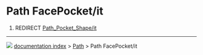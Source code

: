 # Path FacePocket/it
1.  REDIRECT [Path_Pocket_Shape/it](Path_Pocket_Shape/it.md)



---
![](images/Button_right.svg) [documentation index](../README.md) > [Path](Path_Workbench.md) > Path FacePocket/it
